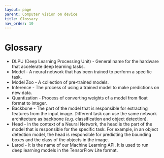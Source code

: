```yaml
---
layout: page
parent: Computer vision on device
title: Glossary
nav_order: 10
---
```


# Glossary

- DLPU (Deep Learning Processing Unit) - General name for the hardware that accelerate deep learning tasks.
- Model - A neural network that has been trained to perform a specific task.
- Model Zoo - A collection of pre-trained models.
- Inference - The process of using a trained model to make predictions on new data.
- Quantization - Process of converting weights of a model from float format to integer.
- Backbone - The part of the model that is responsible for extracting features from the input image. Different task can use the same network architecture as backbone (e.g. classification and object detection).
- Head - In the context of a Neural Network, the head is the part of the model that is responsible for the specific task. For example, in an object detection model, the head is responsible for predicting the bounding boxes and the class of the objects in the image.
- Larod - It is the name of our Machine Learning API. It is used to run deep learning models in the TensorFlow Lite format.
